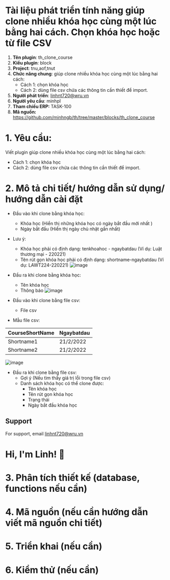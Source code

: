 # **Tài liệu phát triển tính năng giúp clone nhiều khóa học cùng một lúc bằng hai cách. Chọn khóa học hoặc từ file CSV**

1. **Tên plugin**: th_clone_course
2. **Kiểu plugin**: block
3. **Project**:  tnu,aof,tnut
4. **Chức năng chung**: giúp clone nhiều khóa học cùng một lúc bằng hai cách:
    - Cách 1: chọn khóa học 
    - Cách 2: dùng file csv chứa các thông tin cần thiết để import.
5. **Người phát triển**: linhnt720@wru.vn
6. **Người yêu cầu**: minhpl
7. **Tham chiếu ERP:** TASK-100
8. **Mã nguồn:** https://github.com/minhngb/th/tree/master/blocks/th_clone_course

# 1. Yêu cầu:

Viết plugin giúp clone nhiều khóa học cùng một lúc bằng hai cách:
- Cách 1: chọn khóa học 
- Cách 2: dùng file csv chứa các thông tin cần thiết để import.

# 2. Mô tả chi tiết/ hướng dẫn sử dụng/ hướng dẫn cài đặt

- Đầu vào khi clone bằng khóa học:
    - Khóa học (Hiển thị những khóa học có ngày bắt đầu mới nhất )
    - Ngày bắt đầu (Hiển thị ngày chủ nhật gần nhất)
- Lưu ý:
    - Khóa học phải có định dạng: tenkhoahoc - ngaybatdau (Ví dụ: Luật thương mại - 220221)
    - Tên rút gọn khóa học phải có định dạng: shortname-ngaybatdau (Ví dụ: LAWT224-220221)
![image](https://user-images.githubusercontent.com/57883256/169965314-6a993ac7-2283-47bb-a93d-64e7792892e5.png)
- Đầu ra khi clone bằng khóa học:
    - Tên khóa học
    - Thông báo
![image](https://user-images.githubusercontent.com/57883256/169965631-cbb316c9-82fd-46d5-8b9d-cd6efefc1a0f.png)


- Đầu vào khi clone bằng file csv:
    - File csv
- Mẫu file csv:

| CourseShortName | Ngaybatdau | 
|--------------|-------|
| Shortname1 | 21/2/2022 |
| Shortname2 | 21/2/2022 | 

![image](https://user-images.githubusercontent.com/57883256/169965413-c3c90529-047d-4109-9ee8-d5490286ee52.png)

- Đầu ra khi clone bằng file csv:
    - Gợi ý (Nếu tìm thấy giá trị lỗi trong file csv)
    - Danh sách khóa học có thể clone được:
        - Tên khóa học
        - Tên rút gọn khóa học
        - Trạng thái
        - Ngày bắt đầu khóa học

## Support

For support, email linhnt720@wru.vn

# Hi, I'm Linh! 👋

# 3. Phân tích thiết kế (database, functions nếu cần)

# 4. Mã nguồn (nếu cần hướng dẫn viết mã nguồn chi tiết)

# 5. Triển khai (nếu cần)

# 6. Kiểm thử (nếu cần)
